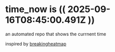 # time_now is (( 2025-09-16T08:45:00.491Z ))

an automated repo that shows the currnent time

inspired by [breakingheatmap](https://github.com/breakingheatmap/breakingheatmap)